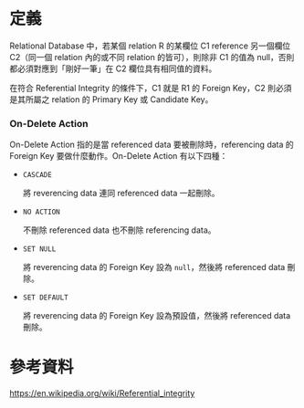 # 定義

Relational Database 中，若某個 relation R 的某欄位 C1 reference 另一個欄位 C2（同一個 relation 內的或不同 relation 的皆可），則除非 C1 的值為 null，否則都必須對應到「剛好一筆」在 C2 欄位具有相同值的資料。

在符合 Referential Integrity 的條件下，C1 就是 R1 的 Foreign Key，C2 則必須是其所屬之 relation 的 Primary Key 或 Candidate Key。

### On-Delete Action

On-Delete Action 指的是當 referenced data 要被刪除時，referencing data 的 Foreign Key 要做什麼動作。On-Delete Action 有以下四種：

- `CASCADE`

	將 reverencing data 連同 referenced data 一起刪除。

- `NO ACTION`

	不刪除 referenced data 也不刪除 referencing data。

- `SET NULL`

	將 reverencing data 的 Foreign Key 設為 `null`，然後將 referenced data 刪除。

- `SET DEFAULT`

	將 reverencing data 的 Foreign Key 設為預設值，然後將 referenced data 刪除。

# 參考資料

<https://en.wikipedia.org/wiki/Referential_integrity>
